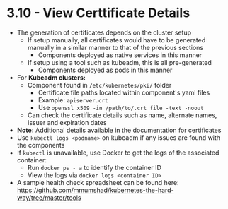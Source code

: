 # 3.10 - View Certtificate Details

- The generation of certificates depends on the cluster setup
  - If setup manually, all certificates would have to be generated manually in a similar manner to that of the previous sections
    - Components deployed as native services in this manner
  - If setup using a tool such as kubeadm, this is all pre-generated
    - Components deployed as pods in this manner
- For **Kubeadm clusters:**
  - Component found in `/etc/kubernetes/pki/` folder
    - Certificate file paths located within component's yaml files
    - Example: `apiserver.crt`
    - Use `openssl x509 -in /path/to/.crt file -text -noout`
  - Can check the certificate details such as name, alternate names, issuer and expiration dates
- **Note:** Additional details available in the documentation for certificates
- Use `kubectl logs <podname>` on kubeadm if any issues are found with the components
- If `kubectl` is unavailable, use Docker to get the logs of the associated container:
  - Run `docker ps - a` to identify the container ID
  - View the logs via `docker logs <container ID>`
- A sample health check spreadsheet can be found here:
<https://github.com/mmumshad/kubernetes-the-hard-way/tree/master/tools>
